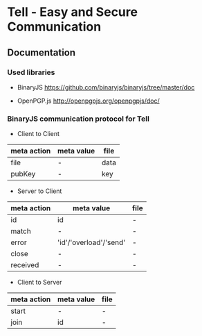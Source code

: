 # Tell - Easy and Secure Communication

## Documentation

### Used libraries

* BinaryJS
https://github.com/binaryjs/binaryjs/tree/master/doc

* OpenPGP.js
http://openpgpjs.org/openpgpjs/doc/

### BinaryJS communication protocol for Tell

* Client to Client

| meta action | meta value | file |
| ----------- | ---------- | ---- |
| file        | -          | data |
| pubKey      | -          | key  |

* Server to Client

| meta action | meta value | file |
| ----------- | ---------- | ---- |
| id          | id         | -    |
| match       | -          | -    |
| error       | 'id'/'overload'/'send'| -    |
| close       | -          | -    |
| received    | -          | -    |

* Client to Server

| meta action | meta value | file |
| ----------- | ---------- | ---- |
| start       | -          | -    | 
| join        | id         | -    |
